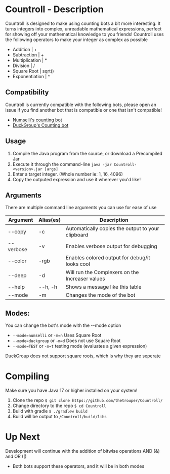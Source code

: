 
# Countroll - Description

Countroll is designed to make using counting bots a bit more interesting. It turns integers into complex, unreadable
mathematical expressions, perfect for showing off your mathematical knowledge to you friends!
Countroll uses the following operators to make your integer as complex as possible

- Addition | +
- Subtraction | +
- Multiplication | *
- Division | /
- Square Root | sqrt()
- Exponentiation | ^

## Compatibility

Countroll is currently compatible with the following bots, please open an issue if you find another bot that is compatible or one that isn't compatible!
- [Numselli's counting bot](https://counting.numselli.xyz/)
- [DuckGroup's Counting bot](https://countingbot.com/)

## Usage

1. Compile the Java program from the source, or download a Precompiled Jar
2. Execute it through the command-line `java -jar Countroll-<version>.jar [args]`
3. Enter a target integer. (Whole number ie: 1, 16, 4096)
4. Copy the outputed expression and use it wherever you'd like!

## Arguments

There are multiple command line arguments you can use for ease of use

| Argument  | Alias(es) | Description                                       |
|-----------|-----------|---------------------------------------------------|
| --copy    | -c        | Automatically copies the output to your clipboard |
| --verbose | -v        | Enables verbose output for debugging              |
| --color   | -rgb      | Enables colored output for debug/it looks cool    |
| --deep    | -d        | Will run the Complexers on the Increaser values   |
| --help    | --h, -h   | Shows a message like this table                   |
| --mode    | -m        | Changes the mode of the bot                       |

## Modes:
You can change the bot's mode with the --mode option
- `--mode=numselli` or `-m=n` Uses Square Root
- `--mode=duckgroup` or `-m=d` Does not use Square Root
- `--mode=TEST` or `-m=t` testing mode (evaluates a given expression)

DuckGroup does not support square roots, which is why they are seperate

# Compiling
Make sure you have Java 17 or higher installed on your system!
1. Clone the repo `$ git clone https://github.com/thetrouper/Countroll/`
2. Change directory to the repo `$ cd Countroll`
3. Build with gradle `$ ./gradlew build`
4. Build will be output to `/Countroll/build/libs`

# Up Next
Development will continue with the addition of bitwise operations AND (&) and OR (|)
- Both bots support these operators, and it will be in both modes

